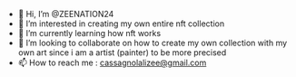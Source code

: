 - 👋 Hi, I’m @ZEENATION24
- 👀 I’m interested in creating my own entire nft collection
- 🌱 I’m currently learning how nft works
- 💞️ I’m looking to collaborate on how to create my own collection with my own art since i am a artist (painter) to be more precised
- 📫 How to reach me : cassagnolalizee@gmail.com

<!---
ZEENATION24/ZEENATION24 is a ✨ special ✨ repository because its `README.md` (this file) appears on your GitHub profile.
You can click the Preview link to take a look at your changes.
--->
